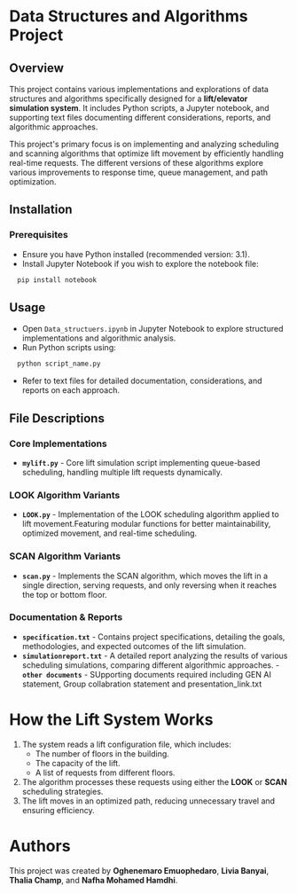# Data Structures and Algorithms Project

## Overview
This project contains various implementations and explorations of data structures and algorithms specifically designed for a **lift/elevator simulation system**. It includes Python scripts, a Jupyter notebook, and supporting text files documenting different considerations, reports, and algorithmic approaches.

This project's primary focus is on implementing and analyzing scheduling and scanning algorithms that optimize lift movement by efficiently handling real-time requests. The different versions of these algorithms explore various improvements to response time, queue management, and path optimization.

## Installation

### Prerequisites
- Ensure you have Python installed (recommended version: 3.1).
- Install Jupyter Notebook if you wish to explore the notebook file:
 ```sh
  pip install notebook
 ```

## Usage

- Open `Data_structuers.ipynb` in Jupyter Notebook to explore structured implementations and algorithmic analysis.
- Run Python scripts using:
 ```sh
  python script_name.py
 ```
- Refer to text files for detailed documentation, considerations, and reports on each approach.

## File Descriptions

### Core Implementations
- **`mylift.py`** - Core lift simulation script implementing queue-based scheduling, handling multiple lift requests dynamically.

### LOOK Algorithm Variants
- **`LOOK.py`** - Implementation of the LOOK scheduling algorithm applied to lift movement.Featuring modular functions for better maintainability, optimized movement, and real-time scheduling. 

### SCAN Algorithm Variants
- **`scan.py`** - Implements the SCAN algorithm, which moves the lift in a single direction, serving requests, and only reversing when it reaches the top or bottom floor.

### Documentation & Reports
- **`specification.txt`** - Contains project specifications, detailing the goals, methodologies, and expected outcomes of the lift simulation.
- **`simulationreport.txt`** - A detailed report analyzing the results of various scheduling simulations, comparing different algorithmic approaches.
-**`other documents`** - SUpporting documents required including GEN AI statement, Group collabration statement and presentation_link.txt


# How the Lift System Works
1. The system reads a lift configuration file, which includes:
   - The number of floors in the building.
   - The capacity of the lift.
   - A list of requests from different floors.
2. The algorithm processes these requests using either the **LOOK** or **SCAN** scheduling strategies.
3. The lift moves in an optimized path, reducing unnecessary travel and ensuring efficiency.

# Authors
This project was created by **Oghenemaro Emuophedaro**, **Livia Banyai**, **Thalia Champ**, and **Nafha Mohamed Hamdhi**.






